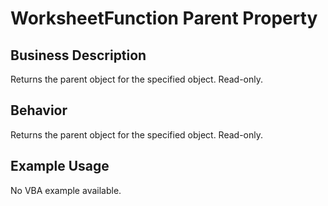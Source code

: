 # WorksheetFunction Parent Property

## Business Description
Returns the parent object for the specified object. Read-only.

## Behavior
Returns the parent object for the specified object. Read-only.

## Example Usage
No VBA example available.